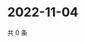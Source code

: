 # 2022-11-04

共 0 条

<!-- BEGIN WEIBO -->
<!-- 最后更新时间 Fri Nov 04 2022 14:21:51 GMT+0800 (China Standard Time) -->

<!-- END WEIBO -->
